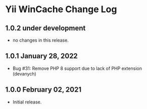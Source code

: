 # Yii WinCache Change Log

## 1.0.2 under development

- no changes in this release.

## 1.0.1 January 28, 2022

- Bug #31: Remove PHP 8 support due to lack of PHP extension (devanych)

## 1.0.0 February 02, 2021

- Initial release.

